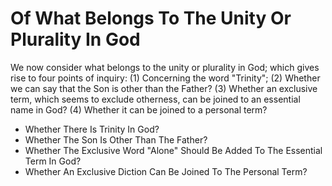 # Of What Belongs To The Unity Or Plurality In God

We now consider what belongs to the unity or plurality in God; which gives rise to four points of inquiry:
(1) Concerning the word "Trinity";
(2) Whether we can say that the Son is other than the Father?
(3) Whether an exclusive term, which seems to exclude otherness, can be joined to an essential name in God?
(4) Whether it can be joined to a personal term?

* Whether There Is Trinity In God?
* Whether The Son Is Other Than The Father?
* Whether The Exclusive Word "Alone" Should Be Added To The Essential Term In God?
* Whether An Exclusive Diction Can Be Joined To The Personal Term?